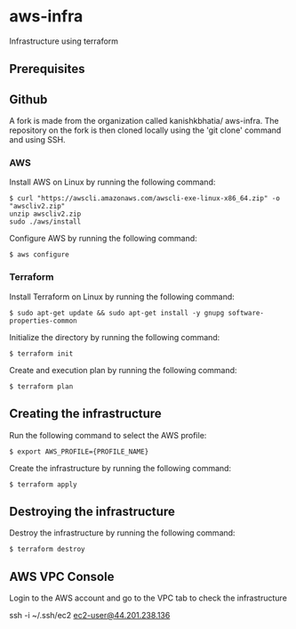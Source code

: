 # aws-infra
Infrastructure using terraform

## Prerequisites

## Github
A fork is made from the organization called kanishkbhatia/ aws-infra. The repository on the fork is then cloned locally using the 'git clone' command and using SSH.

### AWS
Install AWS on Linux by running the following command:

```
$ curl "https://awscli.amazonaws.com/awscli-exe-linux-x86_64.zip" -o "awscliv2.zip"
unzip awscliv2.zip
sudo ./aws/install
```

Configure AWS by running the following command:

```
$ aws configure
```

### Terraform
Install Terraform on Linux by running the following command:

```
$ sudo apt-get update && sudo apt-get install -y gnupg software-properties-common
```

Initialize the directory by running the following command:

```
$ terraform init
```

Create and execution plan by running the following command:

```
$ terraform plan
```

## Creating the infrastructure

Run the following command to select the AWS profile:

```
$ export AWS_PROFILE={PROFILE_NAME}
```

Create the infrastructure by running the following command:

```
$ terraform apply
```

## Destroying the infrastructure

Destroy the infrastructure by running the following command:

```
$ terraform destroy
```

## AWS VPC Console

Login to the AWS account and go to the VPC tab to check the infrastructure

ssh -i ~/.ssh/ec2 ec2-user@44.201.238.136